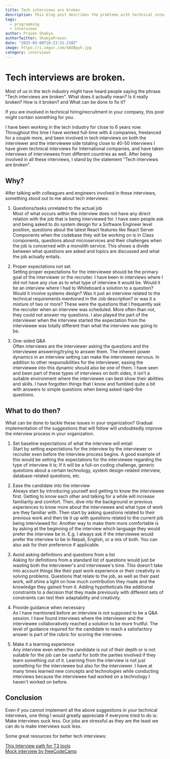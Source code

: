 ```yaml
---
title: Tech interviews are broken 
description: This blog post describes the problems with technical interviews and their possible solutions 
tags:
  - programming
  - interviews
author: Prasen Shakya 
authorTwitter: ShakyaPrasen
date: "2025-03-08T10:23:31.210Z"
image: https://i.imgur.com/4AUBpyh.jpg
category: interviews
---
```

# Tech interviews are broken. 

Most of us in the tech industry might have heard people saying the phrase "Tech interviews are broken". What does it actually mean? Is it really broken? How is it broken? and What can be done to fix it?

If you are involved in technical hiring/recruitment in your company, this post might contain something for you.

I have been working in the tech industry for close to 6 years now. Throughout this time I have worked full-time with 4 companies, freelanced for a couple more, and been involved in tech interviews on both the interviewer and the interviewee side totaling close to 40-50 interviews
I have given technical interviews for International companies, and have taken interviews of interviewees from different countries as well. After being involved in all these interviews, I stand by the statement "Tech interviews are broken".

## Why?

After talking with colleagues and engineers involved in these interviews, something stood out to me about tech interviews: 

1. Questions/tasks unrelated to the actual job  
Most of what occurs within the interview does not have any direct relation with the job that is being interviewed for. I have seen people ask and being asked to do system design for a Software Engineer level position, questions about the latest React features like React Server Components when the codebase they will be working on is in Class components, questions about microservices and their challenges when the job is concerned with a monolith service. This shows a divide between what questions are asked and topics are discussed and what the job actually entails. 

2. Proper expectations not set  
Setting proper expectations for the interviewee should be the primary goal of the interviewer or the recruiter. I have been in interviews where I did not have any clue as to what type of interview it would be.
Would it be an interview where I had to Whiteboard a solution to a question? Would it involve systems design? Was it just an interview related to the technical requirements mentioned in the Job description? or was it a mixture of two or more? These were the questions that I frequently ask the recruiter when an interview was scheduled. More often than not, they could not answer my questions. I also played the part of the interviewer when the interview started the expectation from the interviewee was totally different than what the interview was going to be.

3. One-sided Q&A  
Often interviews are the interviewer asking the questions and the interviewee answering/trying to answer them. The inherent power dynamics in an interview setting can make the interviewee nervous. In addition to other responsibilities for the interviewer, easing the interviewee into this dynamic should also be one of them.
I have seen and been part of these types of interviews on both sides, it isn't a suitable environment where the interviewee can best show their abilities and skills. I have forgotten things that I know and fumbled quite a bit with answers to simple questions when being asked rapid-fire questions. 

## What to do then?

What can be done to tackle these issues in your organization? Gradual implementation of the suggestions that will follow will undoubtedly improve the interview process in your organization.

1. Set baseline expectations of what the interview will entail  
Start by setting expectations for the interview by the interviewer or recruiter even before the interview process begins. A good example of this would be setting the expectations for the interviewee regarding the type of interview it is; If it will be a full-on coding challenge, generic questions about a certain technology, system design-related interview, database-related questions, etc.

2. Ease the candidate into the interview  
Always start by introducing yourself and getting to know the interviewee first. Getting to know each other and talking for a while will increase familiarity and comfort. Then, dive into the background or previous experiences to know more about the interviewee and what type of work are they familiar with. Then start by asking questions related to their previous work and then tie it up with questions related to the current job being interviewed for. 
Another way to make them more comfortable is by asking at the beginning of the interview which language they would prefer the interview be in. E.g. I always ask if the interviewee would prefer the interview to be in Nepali, English, or a mix of both. You can also ask for their preference if applicable.

3. Avoid asking definitions and questions from a list  
Asking for definitions from a standard list of questions would just be wasting both the interviewer's and interviewee's time. This doesn't take into account things like their past work experience or their creativity in solving problems. Questions that relate to the job, as well as their past work, will shine a light on how much contribution they made and the knowledge they gained from it. Adding hypotheticals like additional constraints to a decision that they made previously with different sets of constraints can test their adaptability and creativity.

5. Provide guidance when necessary  
As I have mentioned before an interview is not supposed to be a Q&A session. I have found interviews where the interviewer and the interviewee collaboratively reached a solution to be more fruitful. The level of guidance required for the candidate to reach a satisfactory answer is part of the rubric for scoring the interview.

6. Make it a learning experience  
Any interview even when the candidate is out of their depth or is not suitable for the job can be useful for both the parties involved if they learn something out of it. Learning from the interview is not just something for the interviewee but also for the interviewer. I have at many times learned new concepts and technologies while conducting interviews because the interviewee had worked on a technology I haven't worked on before.


## Conclusion

Even if you cannot implement all the above suggestions in your technical interviews, one thing I would greatly appreciate if everyone tried to do is: Make interviews suck less. Our jobs are stressful as they are the least we can do is make interviews suck less.


Some great resources for better tech interviews:

[This Interview path for T3 tools](https://t3-tools.notion.site/Technical-Interview-Dan-Abramov-9aa6d8e9292e4bd1ae67b44aeeaabf88)  
[Mock interview by freeCodeCamp](https://youtu.be/1qw5ITr3k9E)
